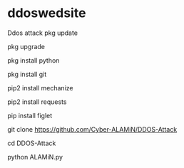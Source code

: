 # ddoswedsite
Ddos attack
pkg update

pkg upgrade

pkg install python

pkg install git

pip2 install mechanize

pip2 install requests

pip install figlet

git clone https://github.com/Cyber-ALAMiN/DDOS-Attack

cd DDOS-Attack

python ALAMiN.py
